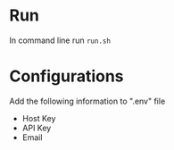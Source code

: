 # Run
In command line run `run.sh`

# Configurations
Add the following information to ".env" file
- Host Key
- API Key
- Email
